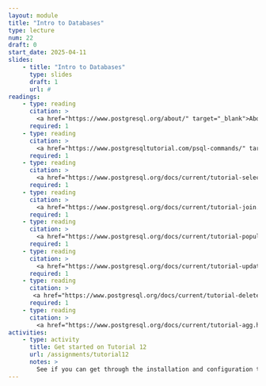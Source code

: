 ```yaml
---
layout: module
title: "Intro to Databases"
type: lecture
num: 22
draft: 0
start_date: 2025-04-11
slides:
    - title: "Intro to Databases"
      type: slides
      draft: 1
      url: #
readings:
    - type: reading
      citation: >
        <a href="https://www.postgresql.org/about/" target="_blank">About PostgreSQL</a>
      required: 1
    - type: reading
      citation: >
        <a href="https://www.postgresqltutorial.com/psql-commands/" target="_blank">psql commands</a> (command line)
      required: 1
    - type: reading
      citation: >
        <a href="https://www.postgresql.org/docs/current/tutorial-select.html" target="_blank">Querying a Table</a>
      required: 1
    - type: reading
      citation: >
        <a href="https://www.postgresql.org/docs/current/tutorial-join.html" target="_blank">Joins Between Tables</a>
      required: 1
    - type: reading
      citation: >
        <a href="https://www.postgresql.org/docs/current/tutorial-populate.html" target="_blank">Inserts</a>
      required: 1
    - type: reading
      citation: >
        <a href="https://www.postgresql.org/docs/current/tutorial-update.html" target="_blank">Updates</a>
      required: 1
    - type: reading
      citation: >
       <a href="https://www.postgresql.org/docs/current/tutorial-delete.html" target="_blank">Deletions</a>
      required: 1
    - type: reading
      citation: >
        <a href="https://www.postgresql.org/docs/current/tutorial-agg.html" target="_blank">Aggregate Functions</a>
activities:
    - type: activity
      title: Get started on Tutorial 12
      url: /assignments/tutorial12
      notes: >
        See if you can get through the installation and configuration tasks.
---
```

